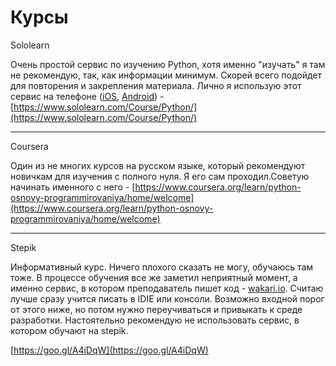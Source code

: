 # Курсы

Sololearn

Очень простой сервис по изучению Python, хотя именно "изучать" я там не рекомендую, так, как информации минимум. Скорей всего подойдет для повторения и закрепления материала. Лично я использую этот сервис на телефоне \([iOS](https://itunes.apple.com/us/app/id953972812), [Android](https://play.google.com/store/apps/details?id=com.sololearn)\) - [https://www.sololearn.com/Course/Python/](https://www.sololearn.com/Course/Python/)

---

Coursera

Один из не многих курсов на русском языке, который рекомендуют новичкам для изучения с полного нуля. Я его сам проходил.Советую начинать именного с него - [https://www.coursera.org/learn/python-osnovy-programmirovaniya/home/welcome](https://www.coursera.org/learn/python-osnovy-programmirovaniya/home/welcome)

---

Stepik

Информативный курс. Ничего плохого сказать не могу, обучаюсь там тоже. В процессе обучения все же заметил неприятный момент, а именно сервис, в котором преподаватель пишет код - [wakari.io](/wakari.io). Считаю лучше сразу учится писать в IDIE или конcоли. Возможно входной порог от этого ниже, но потом нужно переучиваться и привыкать к среде разработки. Настоятельно рекомендую не использовать сервис, в котором обучают на stepik.

[https://goo.gl/A4iDqW](https://goo.gl/A4iDqW)

